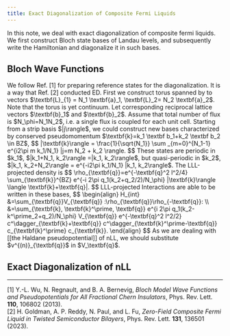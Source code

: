```yaml
---
title: Exact Diagonalization of Composite Fermi Liquids
---
```

In this note, we deal with exact diagonalization of composite fermi liquids. We first construct Bloch state bases of Landau levels, and subsequently write the Hamiltonian and diagonalize it in such bases.

## Bloch Wave Functions

<p>We follow Ref. [1] for preparing reference states for the diagonalization. It is a way that Ref. [2] conducted ED. First we construct torus spanned by to vectors $\textbf{L}_{1} = N_1 \textbf{a}_1, \textbf{L}_2= N_2 \textbf{a}_2$. Note that the torus is yet continuum. Let corresponding reciprocal lattice vectors $\textbf{b}_1$ and $\textbf{b}_2$. Assume that total number of flux is  $N_\phi=N_1N_2$, i.e. a single flux is coupled for each unit cell. Starting from a strip basis $|j\rangle$, we could construct new bases characterized by conserved pseudomomentum $\textbf{k}=k_1 \textbf b_1+k_2 \textbf b_2 \in BZ$,
$$
|\textbf{k}\rangle = \frac{1}{\sqrt{N_1}} \sum _{m=0}^{N_1-1} e^{i2\pi m k_1/N_1} |j=m N_2 + k_2 \rangle.
$$
These states are periodic in $k_1$, $|k_1+N_1, k_2\rangle =|k_1, k_2\rangle$, but quasi-periodic in $k_2$, $|k_1, k_2+N_2\rangle = e^{-i2\pi k_1/N_1} |k_1, k_2\rangle$. The LLL-projected density is 
$$
\rho_{\textbf{q}}=e^{-\textbf{q}^2 l^2/4} \sum_{\textbf{k}}^{BZ} e^{-i 2\pi q_1(k_2+q_2/2)/N_\phi} |\textbf{k}\rangle \langle \textbf{k}+\textbf{q}|.
$$
LLL-projected Interactions are able to be written in these bases,
$$
\begin{align}
H_{int} &=\sum_{\textbf{q}}V_{\textbf{q}} :\rho_{\textbf{q}}\rho_{-\textbf{q}}: \\
&=\sum_{\textbf{k}, \textbf{k}^\prime, \textbf{q}} e^{i 2\pi q_1(k_2-k^\prime_2+q_2)/N_\phi} V_{\textbf{q}} e^{-\textbf{q}^2 l^2/2} c^\dagger_{\textbf{k}+\textbf{q}} c^\dagger_{\textbf{k}^\prime-\textbf{q}} c_{\textbf{k}^\prime} c_{\textbf{k}}.
\end{align}
$$
As we are dealing with [[the Haldane pseudopotential]] of nLL, we should substitute $v^{(n)}_{\textbf{q}}$ in $V_\textbf{q}$.</p>

## Exact Diagonalization of nLL


---
[1] Y.-L. Wu, N. Regnault, and B. A. Bernevig, _Bloch Model Wave Functions and Pseudopotentials for All Fractional Chern Insulators_, Phys. Rev. Lett. **110**, 106802 (2013). <br>[2] H. Goldman, A. P. Reddy, N. Paul, and L. Fu, _Zero-Field Composite Fermi Liquid in Twisted Semiconductor Bilayers_, Phys. Rev. Lett. **131**, 136501 (2023).

